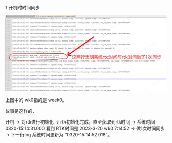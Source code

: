 

1 开机时时间同步

![Time Sync1](images/Luba_systime_gnsstime/time_sync_when_power_on_1.png "Time Sync1")

上图中的 wk0指的是 week0。

故事是这样的，

开机  ->  对rtk进行初始化  ->  rtk初始化完成，直至获取到rtk时间  ->  系统时间 0320-15:14:31.000 看到 RTK时间是 2023-3-20 wk0 7:14:52  ->  做1次时间同步  ->  下一行log 系统时间更新为 “0320-15:14:52.018”。